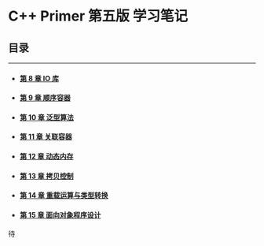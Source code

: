 # C++ Primer 第五版 学习笔记

## 目录

***

+ #### [第 8 章 IO 库](08IO库.md)

+ #### [第 9 章 顺序容器](09顺序容器.md)

+ #### [第 10 章 泛型算法](10泛型算法.md)

+ #### [第 11 章 关联容器](11关联容器.md)

+ #### [第 12 章 动态内存](12动态内存.md)

+ #### [第 13 章 拷贝控制](13拷贝控制.md)

+ #### [第 14 章 重载运算与类型转换](14重载运算与类型转换.md)

+ #### [第 15 章 面向对象程序设计](15面向对象程序设计.md)

待